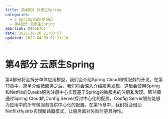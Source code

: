 ```yaml
---
title: 第4部分 云原生Spring
categories: 
  - 6 Spring实战(第5版)
  - 第4部分 云原生Spring
abbrlink: 949eb7b7
date: 2021-10-20 21:00:57
updated: 2022-04-03 01:21:18
---
```

# 第4部分 云原生Spring
第4部分将会拆分单体应用模型，我们会介绍Spring Cloud和微服务的开发。在第13章中，简单介绍微服务之后，我们将会深入介绍服务发现，这里会使用Spring和Netflix的Eureka服务注册中心实现基于Spring的微服务的注册和发现。第14章通过Spring Cloud的Config Server探讨中心化的配置，Config Server服务能够为应用中的所有微服务提供中心化的配置。在第15章中，我们将会借助NetflixHystrix实现断路器模式，让服务面对失败时更具弹性。

